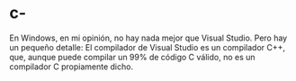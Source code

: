 # c-
En Windows, en mi opinión, no hay nada mejor que Visual Studio. Pero hay un pequeño detalle: El compilador de Visual Studio es un compilador C++, que, aunque puede compilar un 99% de código C válido, no es un compilador C propiamente dicho.

